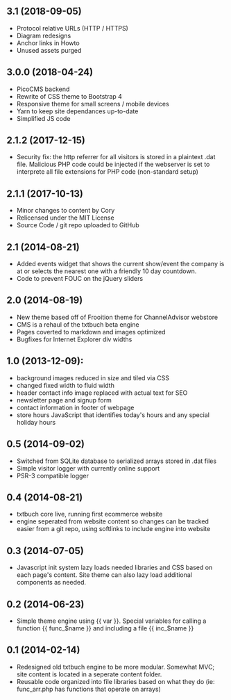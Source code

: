 ## 3.1 (2018-09-05)
- Protocol relative URLs (HTTP / HTTPS)
- Diagram redesigns
- Anchor links in Howto
- Unused assets purged

## 3.0.0 (2018-04-24)
- PicoCMS backend
- Rewrite of CSS theme to Bootstrap 4
- Responsive theme for small screens / mobile devices
- Yarn to keep site dependances up-to-date
- Simplified JS code 

## 2.1.2 (2017-12-15)
- Security fix: the http referrer for all visitors is stored in a plaintext .dat file. Malicious PHP code could be injected if the webserver is set to interprete all file extensions for PHP code (non-standard setup)

## 2.1.1 (2017-10-13)
- Minor changes to content by Cory
- Relicensed under the MIT License
- Source Code / git repo uploaded to GitHub

## 2.1 (2014-08-21)
- Added events widget that shows the current show/event the company is at or selects the nearest one with a friendly 10 day countdown.
- Code to prevent FOUC on the jQuery sliders

## 2.0 (2014-08-19)
- New theme based off of Frooition theme for ChannelAdvisor webstore
- CMS is a rehaul of the txtbuch beta engine
- Pages coverted to markdown and images optimized
- Bugfixes for Internet Explorer div widths

## 1.0 (2013-12-09):
- background images reduced in size and tiled via CSS
- changed fixed width to fluid width
- header contact info image replaced with actual text for SEO
- newsletter page and signup form
- contact information in footer of webpage
- store hours JavaScript that identifies today's hours and any special holiday hours

## 0.5 (2014-09-02)
- Switched from SQLite database to serialized arrays stored in .dat files
- Simple visitor logger with currently online support
- PSR-3 compatible logger

## 0.4 (2014-08-21)
- txtbuch core live, running first ecommerce website
- engine seperated from website content so changes can be tracked easier from a git repo, using softlinks to include engine into website

## 0.3 (2014-07-05)
- Javascript init system lazy loads needed libraries and CSS based on each page's content. Site theme can also lazy load additional components as needed.

## 0.2 (2014-06-23)
- Simple theme engine using {{ var }}. Special variables for calling a function {{ func_$name }} and including a file {{ inc_$name }}

## 0.1 (2014-02-14)
- Redesigned old txtbuch engine to be more modular. Somewhat MVC; site content is located in a seperate content folder.
- Reusable code organized into file libraries based on what they do (ie: func_arr.php has functions that operate on arrays)
